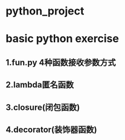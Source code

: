 # python_project
# basic python exercise

## 1.fun.py 4种函数接收参数方式
## 2.lambda匿名函数
## 3.closure(闭包函数)
## 4.decorator(装饰器函数)